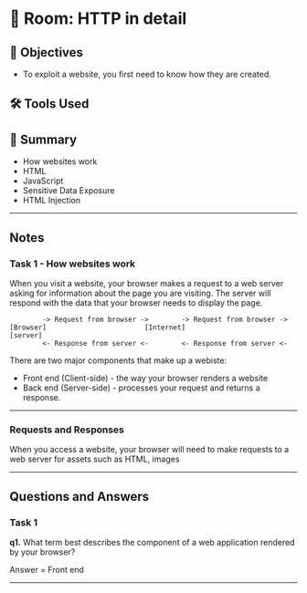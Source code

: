 # 🚪 Room: HTTP in detail

## 🎯 Objectives
- To exploit a website, you first need to know how they are created.

## 🛠️ Tools Used


## 💬 Summary
- How websites work
- HTML
- JavaScript
- Sensitive Data Exposure
- HTML Injection

-----

## Notes

### Task 1 - How websites work
When you visit a website, your browser makes a request to a web server asking for information about the page you are visiting. The server will respond with the data that your browser needs to display the page.
```
        -> Request from browser ->        -> Request from browser ->
[Browser]                        [Internet]                      [server]
        <- Response from server <-        <- Response from server <-
```

There are two major components that make up a webiste:
- Front end (Client-side) - the way your browser renders a website
- Back end (Server-side) - processes your request and returns a response.

-----

### Requests and Responses

When you access a website, your browser will need to make requests to a web server for assets such as HTML, images

-----

## Questions and Answers

### Task 1 

**q1.** What term best describes the component of a web application rendered by your browser?

Answer = Front end

-----
